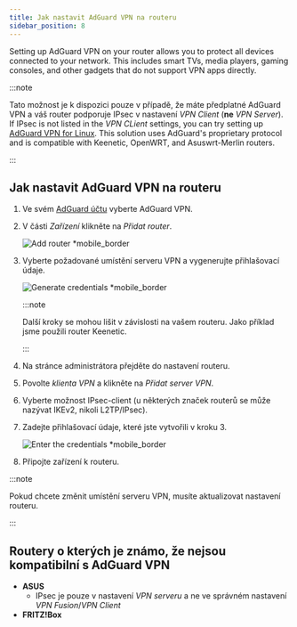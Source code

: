 ```yaml
---
title: Jak nastavit AdGuard VPN na routeru
sidebar_position: 8
---
```


Setting up AdGuard VPN on your router allows you to protect all devices connected to your network. This includes smart TVs, media players, gaming consoles, and other gadgets that do not support VPN apps directly.

:::note

Tato možnost je k dispozici pouze v případě, že máte předplatné AdGuard VPN a váš router podporuje IPsec v nastavení _VPN Client_ (**ne** _VPN Server_). If IPsec is not listed in the _VPN CLient_ settings, you can try setting up [AdGuard VPN for Linux](/adguard-vpn-for-linux/setting-up-on-a-router). This solution uses AdGuard's proprietary protocol and is compatible with Keenetic, OpenWRT, and Asuswrt-Merlin routers.

:::

## Jak nastavit AdGuard VPN na routeru

1. Ve svém [AdGuard účtu](https://auth.adguard.com/login.html) vyberte AdGuard VPN.

2. V části _Zařízení_ klikněte na _Přidat router_.

   ![Add router \*mobile\_border](https://cdn.adguardvpn.com/content/kb/vpn/general/2_year.jpg)

3. Vyberte požadované umístění serveru VPN a vygenerujte přihlašovací údaje.

   ![Generate credentials \*mobile\_border](https://cdn.adguardvpn.com/content/kb/vpn/general/configure_router.png)

   :::note

   Další kroky se mohou lišit v závislosti na vašem routeru. Jako příklad jsme použili router Keenetic.

   :::

4. Na stránce administrátora přejděte do nastavení routeru.

5. Povolte _klienta VPN_ a klikněte na _Přidat server VPN_.

6. Vyberte možnost IPsec-client (u některých značek routerů se může nazývat IKEv2, nikoli L2TP/IPsec).

7. Zadejte přihlašovací údaje, které jste vytvořili v kroku 3.

   ![Enter the credentials \*mobile\_border](https://cdn.adguardvpn.com/content/kb/vpn/general/vpn_connection.jpg)

8. Připojte zařízení k routeru.

:::note

Pokud chcete změnit umístění serveru VPN, musíte aktualizovat nastavení routeru.

:::

## Routery o kterých je známo, že nejsou kompatibilní s AdGuard VPN

- **ASUS**
  - IPsec je pouze v nastavení _VPN serveru_ a ne ve správném nastavení _VPN Fusion_/_VPN Client_
- **FRITZ!Box**
